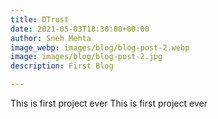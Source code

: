 ```yaml
---
title: DTrust
date: 2021-05-03T18:30:00+00:00
author: Sneh Mehta
image_webp: images/blog/blog-post-2.webp
image: images/blog/blog-post-2.jpg
description: First Blog

---
```


This is first project ever
This is first project ever